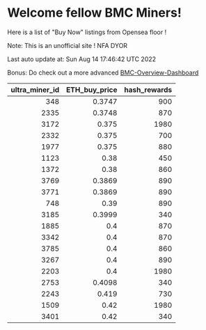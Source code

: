 # Welcome fellow BMC Miners!
Here is a list of "Buy Now" listings from Opensea floor !

Note: This is an unofficial site ! NFA DYOR

Last auto update at: Sun Aug 14 17:46:42 UTC 2022

Bonus: Do check out a more advanced [BMC-Overview-Dashboard](https://dune.com/defifunk/BMC-Overview-Dashboard)


|   ultra_miner_id |   ETH_buy_price |   hash_rewards |
|-----------------:|----------------:|---------------:|
|              348 |          0.3747 |            900 |
|             2335 |          0.3748 |            870 |
|             3172 |          0.375  |           1980 |
|             2332 |          0.375  |            700 |
|             1977 |          0.375  |            880 |
|             1123 |          0.38   |            450 |
|             1372 |          0.38   |            860 |
|             3769 |          0.3869 |            890 |
|             3771 |          0.3869 |            890 |
|              748 |          0.39   |            890 |
|             3185 |          0.3999 |            340 |
|             1885 |          0.4    |            870 |
|             3342 |          0.4    |            870 |
|             3785 |          0.4    |            860 |
|             3267 |          0.4    |            890 |
|             2203 |          0.4    |           1980 |
|             2753 |          0.4098 |            340 |
|             2243 |          0.419  |            730 |
|             1509 |          0.42   |           1980 |
|             3401 |          0.42   |            340 |